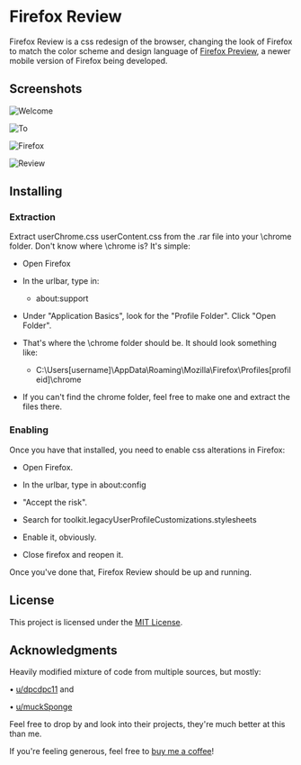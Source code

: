 # Firefox Review

Firefox Review is a css redesign of the browser, changing the look of Firefox to match the color scheme and design language of [Firefox Preview](https://play.google.com/store/apps/details?id=org.mozilla.fenix&hl=en_US), a newer mobile version of Firefox being developed.

## Screenshots

![Welcome](https://i.imgur.com/AxQE1Sl.png)

![To](https://i.imgur.com/IBrp7VU.jpg)

![Firefox](https://i.imgur.com/eGTec3W.png)

![Review](https://i.imgur.com/nD7h80j.jpg)

## Installing

### Extraction
Extract userChrome.css userContent.css from the .rar file into your \chrome folder.
Don't know where \chrome is? It's simple:
* Open Firefox

* In the urlbar, type in:
	* about:support

* Under "Application Basics", look for the "Profile Folder". Click "Open Folder".

* That's where the \chrome folder should be. It should look something like:
	* C:\Users\[username]\AppData\Roaming\Mozilla\Firefox\Profiles\[profileid]\chrome

* If you can't find the chrome folder, feel free to make one and extract the files there. 

### Enabling
Once you have that installed, you need to enable css alterations in Firefox:
* Open Firefox.

* In the urlbar, type in about:config

* "Accept the risk".

* Search for toolkit.legacyUserProfileCustomizations.stylesheets

* Enable it, obviously.

* Close firefox and reopen it.

Once you've done that, Firefox Review should be up and running.

## License

This project is licensed under the [MIT License](LICENSE.md).

## Acknowledgments

Heavily modified mixture of code from multiple sources, but mostly:

• [u/dpcdpc11](https://www.reddit.com/user/dpcdpc11) and

• [u/muckSponge](https://www.reddit.com/user/muckSponge)

Feel free to drop by and look into their projects, they're much better at this than me.

If you're feeling generous, feel free to [buy me a coffee](https://ko-fi.com/fellowish)!

